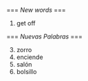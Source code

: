 === *New words* ===

1. get off

=== *Nuevas Palabras* ===

3. zorro
4. enciende
5. salón
6. bolsillo
